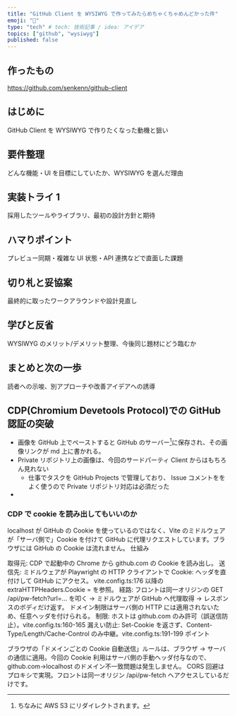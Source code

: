 ```yaml
---
title: "GitHub Client を WYSIWYG で作ってみたらめちゃくちゃめんどかった件"
emoji: "🔖"
type: "tech" # tech: 技術記事 / idea: アイデア
topics: ["github", "wysiwyg"]
published: false
---
```


## 作ったもの

https://github.com/senkenn/github-client

## はじめに

GitHub Client を WYSIWYG で作りたくなった動機と狙い

## 要件整理

どんな機能・UI を目標にしていたか、WYSIWYG を選んだ理由

## 実装トライ 1

採用したツールやライブラリ、最初の設計方針と期待

## ハマりポイント

プレビュー同期・複雑な UI 状態・API 連携などで直面した課題

## 切り札と妥協案

最終的に取ったワークアラウンドや設計見直し

## 学びと反省

WYSIWYG のメリット/デメリット整理、今後同じ題材にどう臨むか

## まとめと次の一歩

読者への示唆、別アプローチや改善アイデアへの誘導

##

## CDP(Chromium Devetools Protocol)での GitHub 認証の突破

- 画像を GitHub 上でペーストすると GitHub のサーバー[^1]に保存され、その画像リンクが md 上に書かれる。
- Private リポジトリ上の画像は、今回のサードパーティ Client からはもちろん見れない
  - 仕事でタスクを GitHub Projects で管理しており、 Issue コメントををよく使うので Private リポジトリ対応は必須だった
-

[^1]: ちなみに AWS S3 にリダイレクトされます。

### CDP で cookie を読み出してもいいのか

localhost が GitHub の Cookie を使っているのではなく、Vite のミドルウェアが「サーバ側で」Cookie を付けて GitHub に代理リクエストしています。ブラウザには GitHub の Cookie は流れません。
仕組み

取得元: CDP で起動中の Chrome から github.com の Cookie を読み出し。
送信先: ミドルウェアが Playwright の HTTP クライアントで Cookie: ヘッダを直付けして GitHub にアクセス。
vite.config.ts:176 以降の extraHTTPHeaders.Cookie = <cookies> を参照。
経路: フロントは同一オリジンの GET /api/pw-fetch?url=... を叩く → ミドルウェアが GitHub へ代理取得 → レスポンスのボディだけ返す。
ドメイン制限はサーバ側の HTTP には適用されないため、任意ヘッダを付けられる。
制限: ホストは github.com のみ許可（誤送信防止）。vite.config.ts:160-165
漏えい防止: Set-Cookie を返さず、Content-Type/Length/Cache-Control のみ中継。vite.config.ts:191-199
ポイント

ブラウザの「ドメインごとの Cookie 自動送信」ルールは、ブラウザ → サーバの通信に適用。今回の Cookie 利用はサーバ側の手動ヘッダ付与なので、github.com→localhost のドメイン不一致問題は発生しません。
CORS 回避はプロキシで実現。フロントは同一オリジン /api/pw-fetch へアクセスしているだけです。
